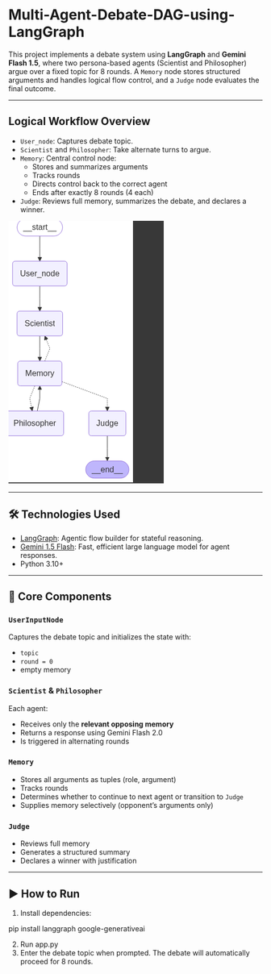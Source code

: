 # Multi-Agent-Debate-DAG-using-LangGraph




This project implements a debate system using **LangGraph** and **Gemini Flash 1.5**, where two persona-based agents (Scientist and Philosopher) argue over a fixed topic for 8 rounds. A `Memory` node stores structured arguments and handles logical flow control, and a `Judge` node evaluates the final outcome.

---

## Logical Workflow Overview

- `User_node`: Captures debate topic.
- `Scientist` and `Philosopher`: Take alternate turns to argue.
- `Memory`: Central control node:
  - Stores and summarizes arguments
  - Tracks rounds
  - Directs control back to the correct agent
  - Ends after exactly 8 rounds (4 each)
- `Judge`: Reviews full memory, summarizes the debate, and declares a winner.

![Workflow Image](flowdiagram.png)

---

## 🛠️ Technologies Used

- [LangGraph](https://github.com/langchain-ai/langgraph): Agentic flow builder for stateful reasoning.
- [Gemini 1.5 Flash](https://ai.google.dev/gemini-api): Fast, efficient large language model for agent responses.
- Python 3.10+

---

## 🧩 Core Components

### `UserInputNode`
Captures the debate topic and initializes the state with:
- `topic`
- `round = 0`
- empty memory

### `Scientist` & `Philosopher`
Each agent:
- Receives only the **relevant opposing memory**
- Returns a response using Gemini Flash 2.0
- Is triggered in alternating rounds

### `Memory`
- Stores all arguments as tuples (role, argument)
- Tracks rounds
- Determines whether to continue to next agent or transition to `Judge`
- Supplies memory selectively (opponent’s arguments only)

### `Judge`
- Reviews full memory
- Generates a structured summary
- Declares a winner with justification

---

## ▶️ How to Run

1. Install dependencies:
   
pip install langgraph google-generativeai

2. Run app.py
3. Enter the debate topic when prompted. The debate will automatically proceed for 8 rounds.
